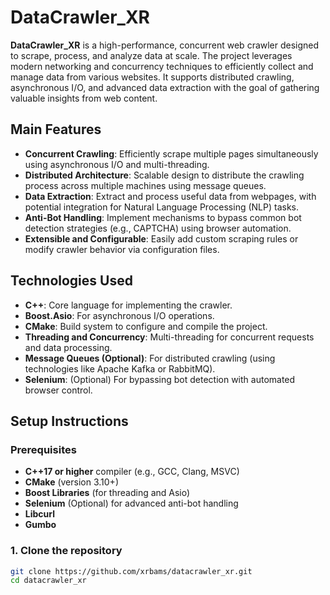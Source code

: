 # DataCrawler_XR

**DataCrawler_XR** is a high-performance, concurrent web crawler designed to scrape, process, and analyze data at scale. The project leverages modern networking and concurrency techniques to efficiently collect and manage data from various websites. It supports distributed crawling, asynchronous I/O, and advanced data extraction with the goal of gathering valuable insights from web content.

## Main Features

- **Concurrent Crawling**: Efficiently scrape multiple pages simultaneously using asynchronous I/O and multi-threading.
- **Distributed Architecture**: Scalable design to distribute the crawling process across multiple machines using message queues.
- **Data Extraction**: Extract and process useful data from webpages, with potential integration for Natural Language Processing (NLP) tasks.
- **Anti-Bot Handling**: Implement mechanisms to bypass common bot detection strategies (e.g., CAPTCHA) using browser automation.
- **Extensible and Configurable**: Easily add custom scraping rules or modify crawler behavior via configuration files.

## Technologies Used

- **C++**: Core language for implementing the crawler.
- **Boost.Asio**: For asynchronous I/O operations.
- **CMake**: Build system to configure and compile the project.
- **Threading and Concurrency**: Multi-threading for concurrent requests and data processing.
- **Message Queues (Optional)**: For distributed crawling (using technologies like Apache Kafka or RabbitMQ).
- **Selenium**: (Optional) For bypassing bot detection with automated browser control.

## Setup Instructions

### Prerequisites

- **C++17 or higher** compiler (e.g., GCC, Clang, MSVC)
- **CMake** (version 3.10+)
- **Boost Libraries** (for threading and Asio)
- **Selenium** (Optional) for advanced anti-bot handling
- **Libcurl**
- **Gumbo**

### 1. Clone the repository

```bash
git clone https://github.com/xrbams/datacrawler_xr.git
cd datacrawler_xr